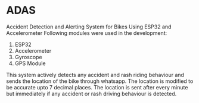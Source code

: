 # ADAS
Accident Detection and Alerting System for Bikes Using ESP32 and Accelerometer 
Following modules were used in the development:
  1. ESP32
  2. Accelerometer
  3. Gyroscope
  4. GPS Module

This system actively detects any accident and rash riding behaviour and sends the location of the bike through whatsapp.
The location is modified to be accurate upto 7 decimal places.
The location is sent after every minute but immediately if any accident or rash driving behaviour is detected.
